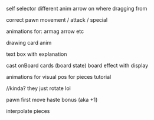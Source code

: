 self selector different anim 
arrow on where dragging from

correct pawn movement / attack / special

animations for:
armag
arrow
etc


drawing card anim

text box with explanation

cast onBoard cards (board state)
board effect with display

animations for visual pos for pieces
tutorial

//kinda? they just rotate lol
<!-- graves renderering -->
pawn first move haste bonus (aka +1)

interpolate pieces